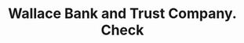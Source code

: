 ---
doi: 10.7916/D8J97JF6
date_other: '1910'
date_other_textual: 1910-1919
form: printed ephemera
genre:
- Checks (bank checks)
name:
- Wallace Bank and Trust Company
object_in_context_url: https://biggert.cul.columbia.edu/items/view/ave_biggert_00147
subject_hierarchical_geographic:
- Wallace, Idaho, United States
subject_name:
- Wallace Bank and Trust Company
title: Wallace Bank and Trust Company. Check
sort_title: Wallace Bank and Trust Company. Check
call_number: ave_biggert_00147
coordinates:
- 47.47416666666667,-115.92805555555556
pid: ave_biggert_00147
identifiers: ave_biggert_00147
canvas_id: ldpd:395422
permalink: "/items/ave_biggert_00147/"
layout: iiif-image-page
---